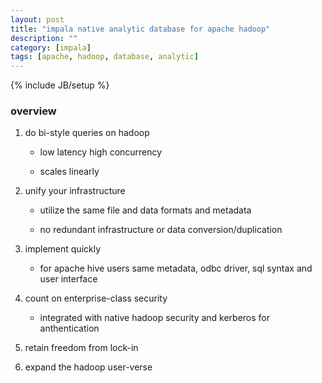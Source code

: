 ```yaml
---
layout: post
title: "impala native analytic database for apache hadoop"
description: ""
category: [impala]
tags: [apache, hadoop, database, analytic]
---
```

{% include JB/setup %}


### overview

1. do bi-style queries on hadoop

	* low latency high concurrency

	* scales linearly

1. unify your infrastructure

	* utilize the same file and data formats and metadata

	* no redundant infrastructure or data conversion/duplication

1. implement quickly

	* for apache hive users same metadata, odbc driver, sql syntax and user interface

1. count on enterprise-class security

	* integrated with native hadoop security and kerberos for anthentication

1. retain freedom from lock-in

1. expand the hadoop user-verse